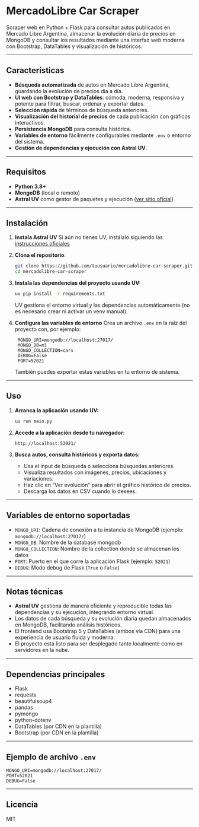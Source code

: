 # MercadoLibre Car Scraper

Scraper web en Python + Flask para consultar autos publicados en Mercado Libre Argentina, almacenar la evolución diaria de precios en MongoDB y consultar los resultados mediante una interfaz web moderna con Bootstrap, DataTables y visualización de históricos.

---

## Características

* **Búsqueda automatizada** de autos en Mercado Libre Argentina, guardando la evolución de precios día a día.
* **UI web con Bootstrap y DataTables**: cómoda, moderna, responsiva y potente para filtrar, buscar, ordenar y exportar datos.
* **Selección rápida** de términos de búsqueda anteriores.
* **Visualización del historial de precios** de cada publicación con gráficos interactivos.
* **Persistencia MongoDB** para consulta histórica.
* **Variables de entorno** fácilmente configurables mediante `.env` o entorno del sistema.
* **Gestión de dependencias y ejecución con Astral UV**.

---

## Requisitos

* **Python 3.8+**
* **MongoDB** (local o remoto)
* **Astral UV** como gestor de paquetes y ejecución ([ver sitio oficial](https://astral.sh/uv/))

---

## Instalación

1. **Instala Astral UV**
   Si aún no tienes UV, instálalo siguiendo las [instrucciones oficiales](https://astral.sh/uv/)

2. **Clona el repositorio**:

   ```bash
   git clone https://github.com/tuusuario/mercadolibre-car-scraper.git
   cd mercadolibre-car-scraper
   ```

3. **Instala las dependencias del proyecto usando UV:**

   ```bash
   uv pip install -r requirements.txt
   ```

   UV gestiona el entorno virtual y las dependencias automáticamente (no es necesario crear ni activar un venv manual).

4. **Configura las variables de entorno**
   Crea un archivo `.env` en la raíz del proyecto con, por ejemplo:

   ```env
    MONGO_URI=mongodb://localhost:27017/
    MONGO_DB=ml
    MONGO_COLLECTION=cars
    DEBUG=False
    PORT=52021
   ```

   También puedes exportar estas variables en tu entorno de sistema.

---

## Uso

1. **Arranca la aplicación usando UV:**

   ```bash
   uv run main.py
   ```

2. **Accede a la aplicación desde tu navegador:**

   ```
   http://localhost:52021/
   ```

3. **Busca autos, consulta históricos y exporta datos:**

   * Usa el input de búsqueda o selecciona búsquedas anteriores.
   * Visualiza resultados con imágenes, precios, ubicaciones y variaciones.
   * Haz clic en “Ver evolución” para abrir el gráfico histórico de precios.
   * Descarga los datos en CSV cuando lo desees.

---

## Variables de entorno soportadas

* `MONGO_URI`: Cadena de conexión a tu instancia de MongoDB (ejemplo: `mongodb://localhost:27017/`)
* `MONGO_DB`: Nombre de la database mongodb
* `MONGO_COLLECTION`: Nombre de la collection donde se almacenan los datos
* `PORT`: Puerto en el que corre la aplicación Flask (ejemplo: `52021`)
* `DEBUG`: Modo debug de Flask (`True` o `False`)

---

## Notas técnicas

* **Astral UV** gestiona de manera eficiente y reproducible todas las dependencias y su ejecución, integrando entorno virtual.
* Los datos de cada búsqueda y su evolución diaria quedan almacenados en MongoDB, facilitando análisis históricos.
* El frontend usa Bootstrap 5 y DataTables (ambos vía CDN) para una experiencia de usuario fluida y moderna.
* El proyecto está listo para ser desplegado tanto localmente como en servidores en la nube.

---

## Dependencias principales

* Flask
* requests
* beautifulsoup4
* pandas
* pymongo
* python-dotenv
* DataTables (por CDN en la plantilla)
* Bootstrap (por CDN en la plantilla)

---

## Ejemplo de archivo `.env`

```env
MONGO_URI=mongodb://localhost:27017/
PORT=52021
DEBUG=False
```

---

## Licencia

MIT
